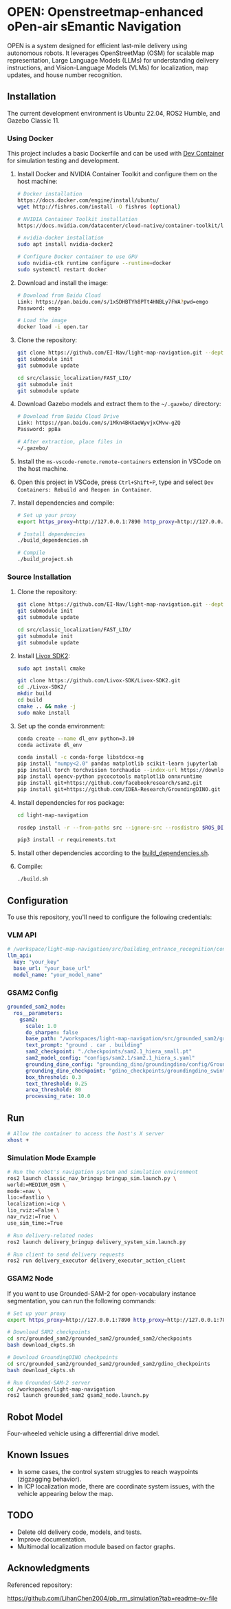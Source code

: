 # OPEN: Openstreetmap-enhanced oPen-air sEmantic Navigation

OPEN is a system designed for efficient last-mile delivery using autonomous robots. It leverages OpenStreetMap (OSM) for scalable map representation, Large Language Models (LLMs) for understanding delivery instructions, and Vision-Language Models (VLMs) for localization, map updates, and house number recognition.

## Installation

The current development environment is Ubuntu 22.04, ROS2 Humble, and Gazebo Classic 11.

### Using Docker

This project includes a basic Dockerfile and can be used with [Dev Container](https://containers.dev/) for simulation testing and development.

1. Install Docker and NVIDIA Container Toolkit and configure them on the host machine:

    ```bash
    # Docker installation
    https://docs.docker.com/engine/install/ubuntu/
    wget http://fishros.com/install -O fishros (optional)
    
    # NVIDIA Container Toolkit installation
    https://docs.nvidia.com/datacenter/cloud-native/container-toolkit/latest/install-guide.html

    # nvidia-docker installation
    sudo apt install nvidia-docker2
    
    # Configure Docker container to use GPU
    sudo nvidia-ctk runtime configure --runtime=docker
    sudo systemctl restart docker
    ```

2. Download and install the image:

    ```sh
    # Download from Baidu Cloud
    Link: https://pan.baidu.com/s/1xSDHBTYh8PTt4HNBLy7FWA?pwd=emgo 
    Password: emgo 
    
    # Load the image
    docker load -i open.tar
    ```
    
3. Clone the repository:
    ```sh
    git clone https://github.com/EI-Nav/light-map-navigation.git --depth=1
    git submodule init
    git submodule update
    
    cd src/classic_localization/FAST_LIO/
    git submodule init
    git submodule update
    ```

4. Download Gazebo models and extract them to the `~/.gazebo/` directory:
    ```sh
    # Download from Baidu Cloud Drive
    Link: https://pan.baidu.com/s/1Mkn4BHXaeWyvjxCMvw-gZQ
    Password: pp8a
    
    # After extraction, place files in
    ~/.gazebo/
    ```

5. Install the `ms-vscode-remote.remote-containers` extension in VSCode on the host machine.

6. Open this project in VSCode, press `Ctrl+Shift+P`, type and select `Dev Containers: Rebuild and Reopen in Container`.

7. Install dependencies and compile:
    ```sh
    # Set up your proxy
    export https_proxy=http://127.0.0.1:7890 http_proxy=http://127.0.0.1:7890 all_proxy=socks5://127.0.0.1:7890
    
    # Install dependencies
    ./build_dependencies.sh
    
    # Compile
    ./build_project.sh
    ```

### Source Installation

1. Clone the repository:

    ```sh
    git clone https://github.com/EI-Nav/light-map-navigation.git --depth=1
    git submodule init
    git submodule update

    cd src/classic_localization/FAST_LIO/
    git submodule init
    git submodule update
    ```

2. Install [Livox SDK2](https://github.com/Livox-SDK/Livox-SDK2):

    ```sh
    sudo apt install cmake
    ```

    ```sh
    git clone https://github.com/Livox-SDK/Livox-SDK2.git
    cd ./Livox-SDK2/
    mkdir build
    cd build
    cmake .. && make -j
    sudo make install
    ```

3. Set up the conda environment:

    ```sh
    conda create --name dl_env python=3.10
    conda activate dl_env
    
    conda install -c conda-forge libstdcxx-ng
    pip install "numpy<2.0" pandas matplotlib scikit-learn jupyterlab
    pip install torch torchvision torchaudio --index-url https://download.pytorch.org/whl/cu121
    pip install opencv-python pycocotools matplotlib onnxruntime
    pip install git+https://github.com/facebookresearch/sam2.git
    pip install git+https://github.com/IDEA-Research/GroundingDINO.git
    ```

4. Install dependencies for ros package:

    ```sh
    cd light-map-navigation
    
    rosdep install -r --from-paths src --ignore-src --rosdistro $ROS_DISTRO -y
    
    pip3 install -r requirements.txt
    ```

4. Install other dependencies according to the [build_dependencies.sh](./build_dependencies.sh).

4. Compile:

    ```sh
    ./build.sh
    ```



## Configuration

To use this repository, you'll need to configure the following credentials:

### VLM API

```yaml
# /workspace/light-map-navigation/src/building_entrance_recognition/config/api_config.yaml
llm_api:
  key: "your_key"
  base_url: "your_base_url"
  model_name: "your_model_name" 
```

### GSAM2 Config

```yaml
grounded_sam2_node:
  ros__parameters:
    gsam2:
      scale: 1.0
      do_sharpen: false
      base_path: "/workspaces/light-map-navigation/src/grounded_sam2/grounded_sam2/grounded_sam2/"
      text_prompt: "ground . car . building"
      sam2_checkpoint: "./checkpoints/sam2.1_hiera_small.pt"
      sam2_model_config: "configs/sam2.1/sam2.1_hiera_s.yaml"
      grounding_dino_config: "grounding_dino/groundingdino/config/GroundingDINO_SwinT_OGC.py"
      grounding_dino_checkpoint: "gdino_checkpoints/groundingdino_swint_ogc.pth"
      box_threshold: 0.3
      text_threshold: 0.25
      area_threshold: 80
      processing_rate: 10.0
```



## Run

```sh
# Allow the container to access the host's X server
xhost +
```

### Simulation Mode Example

```sh
# Run the robot's navigation system and simulation environment
ros2 launch classic_nav_bringup bringup_sim.launch.py \
world:=MEDIUM_OSM \
mode:=nav \
lio:=fastlio \
localization:=icp \
lio_rviz:=False \
nav_rviz:=True \
use_sim_time:=True

# Run delivery-related nodes
ros2 launch delivery_bringup delivery_system_sim.launch.py

# Run client to send delivery requests
ros2 run delivery_executor delivery_executor_action_client
```

### GSAM2 Node
If you want to use Grounded-SAM-2 for open-vocabulary instance segmentation, you can run the following commands:
```sh
# Set up your proxy
export https_proxy=http://127.0.0.1:7890 http_proxy=http://127.0.0.1:7890 all_proxy=socks5://127.0.0.1:7890

# Download SAM2 checkpoints
cd src/grounded_sam2/grounded_sam2/grounded_sam2/checkpoints
bash download_ckpts.sh

# Download GroundingDINO checkpoints
cd src/grounded_sam2/grounded_sam2/grounded_sam2/gdino_checkpoints
bash download_ckpts.sh

# Run Grounded-SAM-2 server
cd /workspaces/light-map-navigation
ros2 launch grounded_sam2 gsam2_node.launch.py
```



## Robot Model

Four-wheeled vehicle using a differential drive model.



## Known Issues

- In some cases, the control system struggles to reach waypoints (zigzagging behavior).
- In ICP localization mode, there are coordinate system issues, with the vehicle appearing below the map.



## TODO

- Delete old delivery code, models, and tests.
- Improve documentation.
- Multimodal localization module based on factor graphs.



## Acknowledgments

Referenced repository:

https://github.com/LihanChen2004/pb_rm_simulation?tab=readme-ov-file